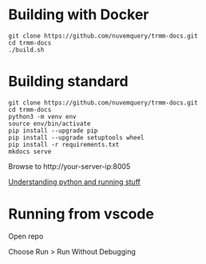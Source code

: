 # Building with Docker

```
git clone https://github.com/nuvemquery/trmm-docs.git
cd trmm-docs
./build.sh
```

# Building standard

```
git clone https://github.com/nuvemquery/trmm-docs.git
cd trmm-docs
python3 -m venv env
source env/bin/activate
pip install --upgrade pip
pip install --upgrade setuptools wheel
pip install -r requirements.txt
mkdocs serve
```

Browse to http://your-server-ip:8005

[Understanding python and running stuff](https://docs.tacticalrmm.com/devnotes/running_tests_locally/)

# Running from vscode

Open repo

Choose Run > Run Without Debugging
